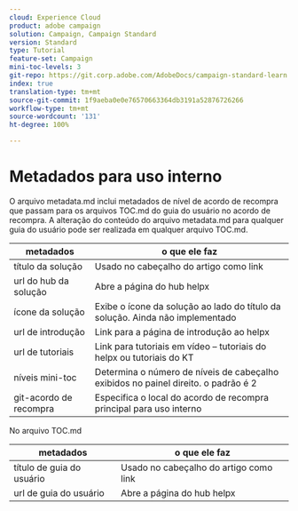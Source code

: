 ```yaml
---
cloud: Experience Cloud
product: adobe campaign
solution: Campaign, Campaign Standard
version: Standard
type: Tutorial
feature-set: Campaign
mini-toc-levels: 3
git-repo: https://git.corp.adobe.com/AdobeDocs/campaign-standard-learn.pt-BR
index: true
translation-type: tm+mt
source-git-commit: 1f9aeba0e0e76570663364db3191a52876726266
workflow-type: tm+mt
source-wordcount: '131'
ht-degree: 100%

---
```



# Metadados para uso interno

O arquivo metadata.md inclui metadados de nível de acordo de recompra que passam para os arquivos TOC.md do guia do usuário no acordo de recompra. A alteração do conteúdo do arquivo metadata.md para qualquer guia do usuário pode ser realizada em qualquer arquivo TOC.md.

| metadados | o que ele faz |
|--- |--- |
| título da solução | Usado no cabeçalho do artigo como link |
| url do hub da solução | Abre a página do hub helpx |
| ícone da solução | Exibe o ícone da solução ao lado do título da solução. Ainda não implementado |
| url de introdução | Link para a página de introdução ao helpx |
| url de tutoriais | Link para tutoriais em vídeo – tutoriais do helpx ou tutoriais do KT |
| níveis mini-toc | Determina o número de níveis de cabeçalho exibidos no painel direito. o padrão é 2 |
| git-acordo de recompra | Especifica o local do acordo de recompra principal para uso interno |

No arquivo TOC.md

| metadados | o que ele faz |
|--- |--- |
| título de guia do usuário | Usado no cabeçalho do artigo como link |
| url de guia do usuário | Abre a página do hub helpx |
